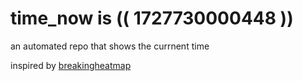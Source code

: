 # time_now is (( 1727730000448 ))

an automated repo that shows the currnent time

inspired by [breakingheatmap](https://github.com/breakingheatmap/breakingheatmap)